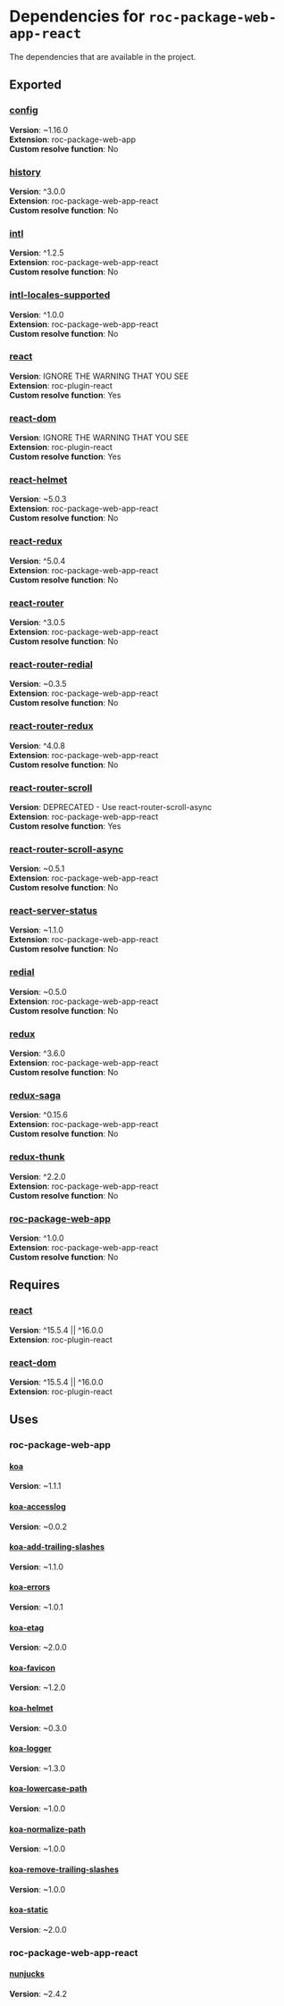 # Dependencies for `roc-package-web-app-react`

The dependencies that are available in the project.

## Exported
### [config](https://www.npmjs.com/package/config)
__Version__: ~1.16.0  
__Extension__: roc-package-web-app  
__Custom resolve function__:  No  

### [history](https://www.npmjs.com/package/history)
__Version__: ^3.0.0  
__Extension__: roc-package-web-app-react  
__Custom resolve function__:  No  

### [intl](https://www.npmjs.com/package/intl)
__Version__: ^1.2.5  
__Extension__: roc-package-web-app-react  
__Custom resolve function__:  No  

### [intl-locales-supported](https://www.npmjs.com/package/intl-locales-supported)
__Version__: ^1.0.0  
__Extension__: roc-package-web-app-react  
__Custom resolve function__:  No  

### [react](https://www.npmjs.com/package/react)
__Version__: IGNORE THE WARNING THAT YOU SEE  
__Extension__: roc-plugin-react  
__Custom resolve function__:  Yes  

### [react-dom](https://www.npmjs.com/package/react-dom)
__Version__: IGNORE THE WARNING THAT YOU SEE  
__Extension__: roc-plugin-react  
__Custom resolve function__:  Yes  

### [react-helmet](https://www.npmjs.com/package/react-helmet)
__Version__: ~5.0.3  
__Extension__: roc-package-web-app-react  
__Custom resolve function__:  No  

### [react-redux](https://www.npmjs.com/package/react-redux)
__Version__: ^5.0.4  
__Extension__: roc-package-web-app-react  
__Custom resolve function__:  No  

### [react-router](https://www.npmjs.com/package/react-router)
__Version__: ^3.0.5  
__Extension__: roc-package-web-app-react  
__Custom resolve function__:  No  

### [react-router-redial](https://www.npmjs.com/package/react-router-redial)
__Version__: ~0.3.5  
__Extension__: roc-package-web-app-react  
__Custom resolve function__:  No  

### [react-router-redux](https://www.npmjs.com/package/react-router-redux)
__Version__: ^4.0.8  
__Extension__: roc-package-web-app-react  
__Custom resolve function__:  No  

### [react-router-scroll](https://www.npmjs.com/package/react-router-scroll)
__Version__: DEPRECATED - Use react-router-scroll-async  
__Extension__: roc-package-web-app-react  
__Custom resolve function__:  Yes  

### [react-router-scroll-async](https://www.npmjs.com/package/react-router-scroll-async)
__Version__: ~0.5.1  
__Extension__: roc-package-web-app-react  
__Custom resolve function__:  No  

### [react-server-status](https://www.npmjs.com/package/react-server-status)
__Version__: ~1.1.0  
__Extension__: roc-package-web-app-react  
__Custom resolve function__:  No  

### [redial](https://www.npmjs.com/package/redial)
__Version__: ~0.5.0  
__Extension__: roc-package-web-app-react  
__Custom resolve function__:  No  

### [redux](https://www.npmjs.com/package/redux)
__Version__: ^3.6.0  
__Extension__: roc-package-web-app-react  
__Custom resolve function__:  No  

### [redux-saga](https://www.npmjs.com/package/redux-saga)
__Version__: ^0.15.6  
__Extension__: roc-package-web-app-react  
__Custom resolve function__:  No  

### [redux-thunk](https://www.npmjs.com/package/redux-thunk)
__Version__: ^2.2.0  
__Extension__: roc-package-web-app-react  
__Custom resolve function__:  No  

### [roc-package-web-app](https://www.npmjs.com/package/roc-package-web-app)
__Version__: ^1.0.0  
__Extension__: roc-package-web-app-react  
__Custom resolve function__:  No  

## Requires
### [react](https://www.npmjs.com/package/react)
__Version__: ^15.5.4 || ^16.0.0  
__Extension__: roc-plugin-react  

### [react-dom](https://www.npmjs.com/package/react-dom)
__Version__: ^15.5.4 || ^16.0.0  
__Extension__: roc-plugin-react  

## Uses
### roc-package-web-app
#### [koa](https://www.npmjs.com/package/koa)
__Version__: ~1.1.1  

#### [koa-accesslog](https://www.npmjs.com/package/koa-accesslog)
__Version__: ~0.0.2  

#### [koa-add-trailing-slashes](https://www.npmjs.com/package/koa-add-trailing-slashes)
__Version__: ~1.1.0  

#### [koa-errors](https://www.npmjs.com/package/koa-errors)
__Version__: ~1.0.1  

#### [koa-etag](https://www.npmjs.com/package/koa-etag)
__Version__: ~2.0.0  

#### [koa-favicon](https://www.npmjs.com/package/koa-favicon)
__Version__: ~1.2.0  

#### [koa-helmet](https://www.npmjs.com/package/koa-helmet)
__Version__: ~0.3.0  

#### [koa-logger](https://www.npmjs.com/package/koa-logger)
__Version__: ~1.3.0  

#### [koa-lowercase-path](https://www.npmjs.com/package/koa-lowercase-path)
__Version__: ~1.0.0  

#### [koa-normalize-path](https://www.npmjs.com/package/koa-normalize-path)
__Version__: ~1.0.0  

#### [koa-remove-trailing-slashes](https://www.npmjs.com/package/koa-remove-trailing-slashes)
__Version__: ~1.0.0  

#### [koa-static](https://www.npmjs.com/package/koa-static)
__Version__: ~2.0.0  

### roc-package-web-app-react
#### [nunjucks](https://www.npmjs.com/package/nunjucks)
__Version__: ~2.4.2  
